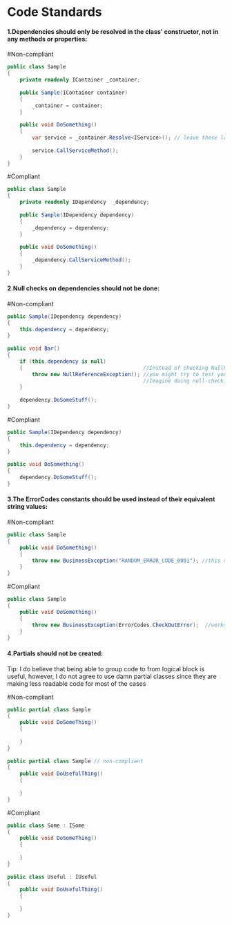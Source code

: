 # Code Standards

#### 1.Dependencies should only be resolved in the class' constructor, not in any methods or properties:

#Non-compliant
```csharp
public class Sample
{
    private readonly IContainer _container;
 
    public Sample(IContainer container)
    {
        _container = container;
    }
 
    public void DoSomething()
    {
        var service = _container.Resolve<IService>(); // leave these lands once if you're doing it!
 
        service.CallServiceMethod();
    }
}
```
#Compliant
```csharp
public class Sample
{
    private readonly IDependency  _dependency;
 
    public Sample(IDependency dependency)
    {
        _dependency = dependency;
    }
 
    public void DoSomething()
    {        
        _dependency.CallServiceMethod();
    }
}
```
#### 2.Null checks on dependencies should not be done:

#Non-compliant
```csharp
public Sample(IDependency dependency)
{
    this.dependency = dependency;
}
 
public void Bar()
{
    if (this.dependency is null)
    {                                       //Instead of checking NullReferenceException,
        throw new NullReferenceException(); //you might try to test your code correctly through unit and integration tests
                                            //Imagine doing null-checking for each dependencies LMFAO ;)
    }
 
    dependency.DoSomeStuff();
}
```
#Compliant

```csharp
public Sample(IDependency dependency)
{
    this.dependency = dependency;
}
 
public void DoSomething()
{  
    dependency.DoSomeStuff();
}
```

#### 3.The ErrorCodes constants should be used instead of their equivalent string values:

#Non-compliant
```csharp
public class Sample
{
    public void DoSomething()
    {
        throw new BusinessException("RANDOM_ERROR_CODE_0001"); //this does not make sense even for developers! 
    }
}
```
#Compliant
```csharp
public class Sample
{
    public void DoSomething()
    {
        throw new BusinessException(ErrorCodes.CheckOutError);  //works like a charm
    }
}
```
#### 4.Partials should not be created:
Tip: I do believe that being able to group code to from logical block is useful, however, I do not agree to use damn partial classes since they are making less readable code for most of the cases

#Non-compliant
```csharp
public partial class Sample 
{
    public void DoSomeThing()
    {
       
    }
}
  
public partial class Sample // non-compliant
{
    public void DoUsefulThing()
    {  
       
    }
}
```

#Compliant
```csharp
public class Some : ISome
{
    public void DoSomeThing()
    {
       
    }
}
 
public class Useful : IUseful
{
    public void DoUsefulThing()
    {  
       
    }
}
```
